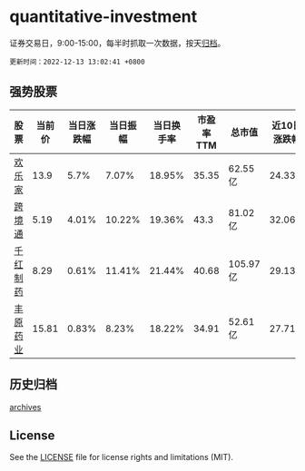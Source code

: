 # quantitative-investment

证券交易日，9:00-15:00，每半时抓取一次数据，按天[归档](archives)。

`更新时间：2022-12-13 13:02:41 +0800`

## 强势股票

|股票|当前价|当日涨跌幅|当日振幅|当日换手率|市盈率TTM|总市值|近10日涨跌幅|
|----|----|----|----|----|----|----|----|
|[欢乐家](https://xueqiu.com/S/SZ300997)|13.9|5.7%|7.07%|18.95%|35.35|62.55亿|24.33%|
|[跨境通](https://xueqiu.com/S/SZ002640)|5.19|4.01%|10.22%|19.36%|43.3|81.02亿|32.06%|
|[千红制药](https://xueqiu.com/S/SZ002550)|8.29|0.61%|11.41%|21.44%|40.68|105.97亿|29.13%|
|[丰原药业](https://xueqiu.com/S/SZ000153)|15.81|0.83%|8.23%|18.22%|34.91|52.61亿|27.71%|

## 历史归档

[archives](archives)

## License

See the [LICENSE](LICENSE) file for license rights and limitations (MIT).